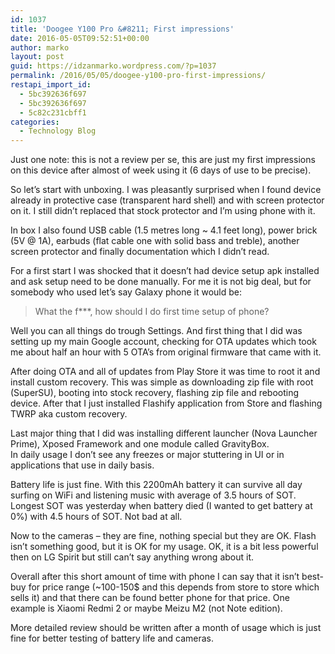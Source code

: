 ```yaml
---
id: 1037
title: 'Doogee Y100 Pro &#8211; First impressions'
date: 2016-05-05T09:52:51+00:00
author: marko
layout: post
guid: https://idzanmarko.wordpress.com/?p=1037
permalink: /2016/05/05/doogee-y100-pro-first-impressions/
restapi_import_id:
  - 5bc392636f697
  - 5bc392636f697
  - 5c82c231cbff1
categories:
  - Technology Blog
---
```

Just one note: this is not a review per se, this are just my first impressions on this device after almost of week using it (6 days of use to be precise).

So let&#8217;s start with unboxing. I was pleasantly surprised when I found device already in protective case (transparent hard shell) and with screen protector on it. I still didn&#8217;t replaced that stock protector and I&#8217;m using phone with it.

In box I also found USB cable (1.5 metres long ~ 4.1 feet long), power brick (5V @ 1A), earbuds (flat cable one with solid bass and treble), another screen protector and finally documentation which I didn&#8217;t read.

For a first start I was shocked that it doesn&#8217;t had device setup apk installed and ask setup need to be done manually. For me it is not big deal, but for somebody who used let&#8217;s say Galaxy phone it would be:

> What the f\***, how should I do first time setup of phone?

Well you can all things do trough Settings. And first thing that I did was setting up my main Google account, checking for OTA updates which took me about half an hour with 5 OTA&#8217;s from original firmware that came with it.

After doing OTA and all of updates from Play Store it was time to root it and install custom recovery. This was simple as downloading zip file with root (SuperSU), booting into stock recovery, flashing zip file and rebooting device. After that I just installed Flashify application from Store and flashing TWRP aka custom recovery.

Last major thing that I did was installing different launcher (Nova Launcher Prime), Xposed Framework and one module called GravityBox.  
In daily usage I don&#8217;t see any freezes or major stuttering in UI or in applications that use in daily basis.

Battery life is just fine. With this 2200mAh battery it can survive all day surfing on WiFi and listening music with average of 3.5 hours of SOT. Longest SOT was yesterday when battery died (I wanted to get battery at 0%) with 4.5 hours of SOT. Not bad at all.

Now to the cameras &#8211; they are fine, nothing special but they are OK. Flash isn&#8217;t something good, but it is OK for my usage. OK, it is a bit less powerful then on LG Spirit but still can&#8217;t say anything wrong about it.

Overall after this short amount of time with phone I can say that it isn&#8217;t best-buy for price range (~100-150$ and this depends from store to store which sells it) and that there can be found better phone for that price. One example is Xiaomi Redmi 2 or maybe Meizu M2 (not Note edition).

More detailed review should be written after a month of usage which is just fine for better testing of battery life and cameras.